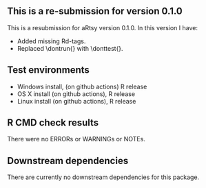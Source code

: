 ## This is a re-submission for version 0.1.0
This is a resubmission for aRtsy version 0.1.0. In this version I have:

* Added missing Rd-tags.
* Replaced \dontrun{} with \donttest{}.

## Test environments
* Windows install, (on github actions) R release
* OS X install (on github actions), R release
* Linux install (on github actions), R release

## R CMD check results
There were no ERRORs or WARNINGs or NOTEs.

## Downstream dependencies
There are currently no downstream dependencies for this package.
